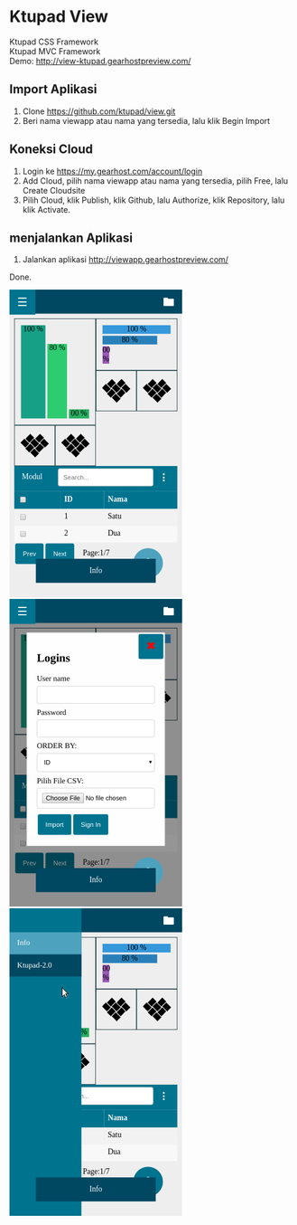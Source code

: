 
# Ktupad View
Ktupad CSS Framework  
Ktupad MVC Framework  
Demo: http://view-ktupad.gearhostpreview.com/  


## Import Aplikasi
1. Clone https://github.com/ktupad/view.git
2. Beri nama viewapp atau nama yang tersedia, lalu klik Begin Import

## Koneksi Cloud
1. Login ke https://my.gearhost.com/account/login
2. Add Cloud, pilih nama viewapp atau nama yang tersedia, pilih Free, lalu Create Cloudsite
3. Pilih Cloud, klik Publish, klik Github, lalu Authorize, klik Repository, lalu klik Activate.

## menjalankan Aplikasi
1. Jalankan aplikasi http://viewapp.gearhostpreview.com/


Done.

![Ktupad Basic App](view-1.png)
![Ktupad Basic App](view-2.png)
![Ktupad Basic App](view-3.png)
